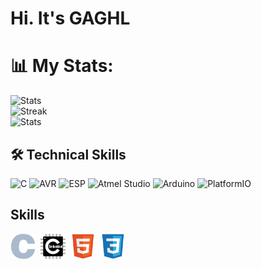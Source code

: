 # Hi. It's GAGHL
# 📊 My Stats:
![Stats](https://github-readme-stats.vercel.app/api?username=GAGHL&theme=dark&hide_border=false&include_all_commits=false&count_private=false) <br/>
![Streak](https://github-readme-streak-stats.herokuapp.com/?user=GAGHL&theme=dark&hide_border=false) <br/>
![Stats](https://github-readme-stats.vercel.app/api/top-langs/?username=GAGHL&theme=dark&hide_border=false&include_all_commits=false&count_private=false&layout=compact) <br/>


## 🛠 Technical Skills
![C](https://img.shields.io/badge/-C-00599C?style=flat&logo=c&logoColor=white)
![AVR](https://img.shields.io/badge/-AVR-FF9900?style=flat&logo=Microchip&logoColor=white)
![ESP](https://img.shields.io/badge/-ESP8266%2FESP32-E7352C?style=flat&logo=espressif&logoColor=white)
![Atmel Studio](https://img.shields.io/badge/-Microchip%20Studio-990000?style=flat&logoColor=white)
![Arduino](https://img.shields.io/badge/-Arduino-00979D?style=flat&logo=Arduino&logoColor=white)
![PlatformIO](https://img.shields.io/badge/-PlatformIO-ff6600?style=flat&logo=PlatformIO&logoColor=white)

## Skills
  <div>
    <img src="https://github.com/devicons/devicon/blob/master/icons/c/c-original.svg" title="C" alt="C" width="40" height="40"/>&nbsp;
    <img src="https://github.com/devicons/devicon/blob/master/icons/embeddedc/embeddedc-original-wordmark.svg" title="C" alt="C" width="40" height="40"/>&nbsp;
    <img src="https://github.com/devicons/devicon/blob/master/icons/html5/html5-original.svg" title="HTML5" alt="HTML" width="40" height="40"/>&nbsp;
    <img src="https://github.com/devicons/devicon/blob/master/icons/css3/css3-original.svg"  title="CSS3" alt="CSS" width="40" height="40"/>&nbsp;
  </div>
<!--
**GAGHL/GAGHL** is a ✨ _special_ ✨ repository because its `README.md` (this file) appears on your GitHub profile.

Here are some ideas to get you started:

- 🔭 I’m currently working on ...
- 🌱 I’m currently learning ...
- 👯 I’m looking to collaborate on ...
- 🤔 I’m looking for help with ...
- 💬 Ask me about ...
- 📫 How to reach me: ...
- 😄 Pronouns: ...
- ⚡ Fun fact: ...
-->
